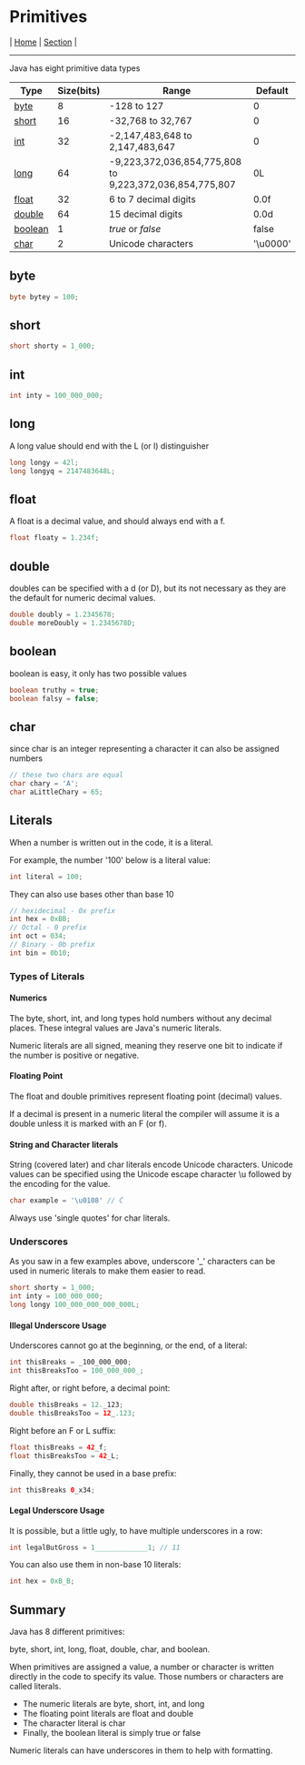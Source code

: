 # Primitives

| [Home](../../index.md) | [Section](./index.md) |

---

Java has eight primitive data types

| Type | Size(bits) | Range | Default |
| --- | --- | --- | --- |
| [byte](#byte) | 8 | -128 to 127 | 0 |
| [short](#short) | 16 | -32,768 to 32,767 | 0 |
| [int](#int) | 32 | -2,147,483,648 to 2,147,483,647 | 0 |
| [long](#long) | 64 | -9,223,372,036,854,775,808 to 9,223,372,036,854,775,807 | 0L |
| [float](#float) | 32 | 6 to 7 decimal digits | 0.0f |
| [double](#double) | 64 | 15 decimal digits | 0.0d |
| [boolean](#boolean) | 1 | *true* or *false* | false |
| [char](#char) | 2 | Unicode characters | '\u0000' |

## byte

```java
byte bytey = 100;
```

## short

```java
short shorty = 1_000;
```

## int

```java
int inty = 100_000_000;
```

## long

 A long value should end with the L (or l) distinguisher

```java
long longy = 42l;
long longyq = 2147483648L;
```

## float

A float is a decimal value, and should always end with a f.

```java
float floaty = 1.234f;
```

## double

doubles can be specified with a d (or D), but its not necessary as they are the default for numeric decimal values.

```java
double doubly = 1.2345678;
double moreDoubly = 1.2345678D;
```

## boolean

boolean is easy, it only has two possible values

```java
boolean truthy = true;
boolean falsy = false;
```

## char

since char is an integer representing a character it can also be assigned numbers

```java
// these two chars are equal
char chary = 'A';
char aLittleChary = 65;
```

## Literals

When a number is written out in the code, it is a literal.

For example, the number '100' below is a literal value:

```java
int literal = 100;
```

They can also use bases other than base 10

```java
// hexidecimal - 0x prefix
int hex = 0xBB;
// Octal - 0 prefix
int oct = 034;
// Binary - 0b prefix
int bin = 0b10;
```

### Types of Literals

#### Numerics

The byte, short, int, and long types hold numbers without any decimal places. These integral values are Java's numeric literals.

Numeric literals are all signed, meaning they reserve one bit to indicate if the number is positive or negative.

#### Floating Point

The float and double primitives represent floating point (decimal) values.

If a decimal is present in a numeric literal the compiler will assume it is a double unless it is marked with an F (or f).

#### String and Character literals

String (covered later) and char literals encode Unicode characters. Unicode values can be specified using the Unicode escape character \u followed by the encoding for the value.

```java
char example = '\u0108' // Ĉ
```

Always use 'single quotes' for char literals.

### Underscores

As you saw in a few examples above, underscore '_' characters can be used in numeric literals to make them easier to read.

```java
short shorty = 1_000;
int inty = 100_000_000;
long longy 100_000_000_000_000L;
```

#### Illegal Underscore Usage

Underscores cannot go at the beginning, or the end, of a literal:

```java
int thisBreaks = _100_000_000;
int thisBreaksToo = 100_000_000_;
```

Right after, or right before, a decimal point:

```java
double thisBreaks = 12._123;
double thisBreaksToo = 12_.123;
```

Right before an F or L suffix:

```java
float thisBreaks = 42_f;
float thisBreaksToo = 42_L;
```

Finally, they cannot be used in a base prefix:

```java
int thisBreaks 0_x34;
```

#### Legal Underscore Usage

It is possible, but a little ugly, to have multiple underscores in a row:

```java
int legalButGross = 1_____________1; // 11
```

You can also use them in non-base 10 literals:

```java
int hex = 0xB_B;
```

## Summary

Java has 8 different primitives:

byte, short, int, long, float, double, char, and boolean.

When primitives are assigned a value, a number or character is written directly in the code to specify its value. Those numbers or characters are called literals.

- The numeric literals are byte, short, int, and long
- The floating point literals are float and double
- The character literal is char
- Finally, the boolean literal is simply true or false

Numeric literals can have underscores in them to help with formatting.
